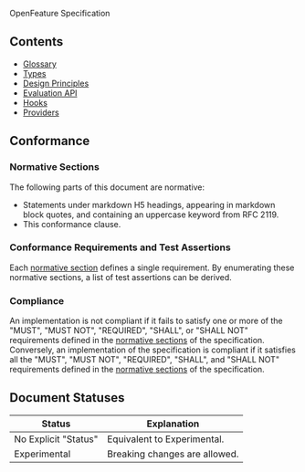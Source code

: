 OpenFeature Specification

## Contents

- [Glossary](./glossary.md)
- [Types](./types.md)
- [Design Principles](design-principles.md)
- [Evaluation API](./flag-evaluation/flag-evaluation.md)
- [Hooks](./flag-evaluation/hooks.md)
- [Providers](./provider/providers.md)

## Conformance

### Normative Sections

The following parts of this document are normative:

- Statements under markdown H5 headings, appearing in markdown block quotes, and containing an uppercase keyword from RFC 2119.
- This conformance clause.

### Conformance Requirements and Test Assertions

Each [normative section](#normative-sections) defines a single requirement. By enumerating these normative sections, a list of test assertions can be derived.

### Compliance

An implementation is not compliant if it fails to satisfy one or more of the "MUST", "MUST NOT", "REQUIRED", "SHALL", or "SHALL NOT" requirements defined in the [normative sections](#normative-sections) of the specification. Conversely, an implementation of the specification is compliant if it satisfies all the "MUST", "MUST NOT", "REQUIRED", "SHALL", and "SHALL NOT" requirements defined in the [normative sections](#normative-sections) of the specification.

## Document Statuses

| Status               | Explanation                   |
| -------------------- | ----------------------------- |
| No Explicit "Status" | Equivalent to Experimental.   |
| Experimental         | Breaking changes are allowed. |
